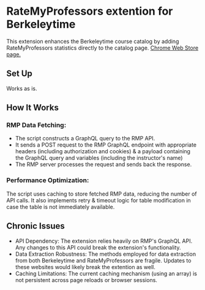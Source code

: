 # RateMyProfessors extention for Berkeleytime
This extension enhances the Berkeleytime course catalog by adding RateMyProfessors statistics directly to the catalog page. [Chrome Web Store page.](https://chromewebstore.google.com/detail/better-berkeleytime/declfjbohkamclnjbpjhcfpgmmceloam)

## Set Up
Works as is.
    
## How It Works
### RMP Data Fetching:
- The script constructs a GraphQL query to the RMP API.
- It sends a POST request to the RMP GraphQL endpoint with appropriate headers (including authorization and cookies) & a payload containing the GraphQL query and variables (including the instructor's name)
- The RMP server processes the request and sends back the response.
### Performance Optimization:
The script uses caching to store fetched RMP data, reducing the number of API calls. It also implements retry & timeout logic for table modification in case the table is not immediately available.

## Chronic Issues
- API Dependency: The extension relies heavily on RMP's GraphQL API. Any changes to this API could break the extension's functionality.
- Data Extraction Robustness: The methods employed for data extraction from both Berkeleytime and RateMyProfessors are fragile. Updates to these websites would likely break the extention as well.
- Caching Limitations: The current caching mechanism (using an array) is not persistent across page reloads or browser sessions.
